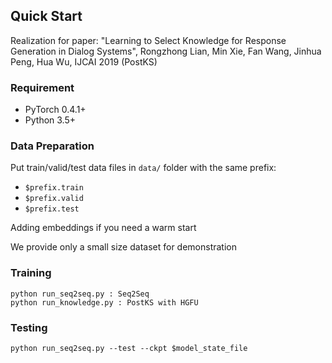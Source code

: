 ## Quick Start

Realization for paper: "Learning to Select Knowledge for Response Generation in Dialog Systems", Rongzhong Lian, Min Xie, Fan Wang, Jinhua Peng, Hua Wu, IJCAI 2019
(PostKS)

### Requirement
* PyTorch 0.4.1+
* Python 3.5+

### Data Preparation
Put train/valid/test data files in `data/` folder with the same prefix:
* `$prefix.train`
* `$prefix.valid`
* `$prefix.test`

Adding embeddings if you need a warm start

We provide only a small size dataset for demonstration

### Training
    python run_seq2seq.py : Seq2Seq
    python run_knowledge.py : PostKS with HGFU

### Testing
    python run_seq2seq.py --test --ckpt $model_state_file

